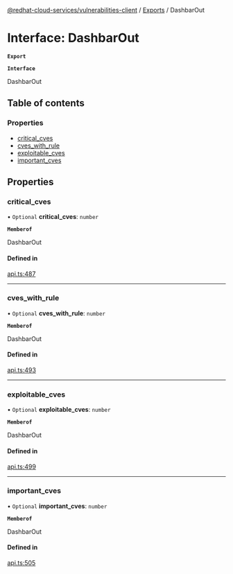 [@redhat-cloud-services/vulnerabilities-client](../README.md) / [Exports](../modules.md) / DashbarOut

# Interface: DashbarOut

**`Export`**

**`Interface`**

DashbarOut

## Table of contents

### Properties

- [critical\_cves](DashbarOut.md#critical_cves)
- [cves\_with\_rule](DashbarOut.md#cves_with_rule)
- [exploitable\_cves](DashbarOut.md#exploitable_cves)
- [important\_cves](DashbarOut.md#important_cves)

## Properties

### critical\_cves

• `Optional` **critical\_cves**: `number`

**`Memberof`**

DashbarOut

#### Defined in

[api.ts:487](https://github.com/RedHatInsights/javascript-clients/blob/master/packages/vulnerabilities/git-api/api.ts#L487)

___

### cves\_with\_rule

• `Optional` **cves\_with\_rule**: `number`

**`Memberof`**

DashbarOut

#### Defined in

[api.ts:493](https://github.com/RedHatInsights/javascript-clients/blob/master/packages/vulnerabilities/git-api/api.ts#L493)

___

### exploitable\_cves

• `Optional` **exploitable\_cves**: `number`

**`Memberof`**

DashbarOut

#### Defined in

[api.ts:499](https://github.com/RedHatInsights/javascript-clients/blob/master/packages/vulnerabilities/git-api/api.ts#L499)

___

### important\_cves

• `Optional` **important\_cves**: `number`

**`Memberof`**

DashbarOut

#### Defined in

[api.ts:505](https://github.com/RedHatInsights/javascript-clients/blob/master/packages/vulnerabilities/git-api/api.ts#L505)
